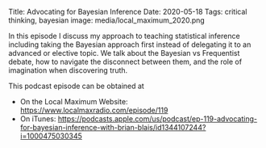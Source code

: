 Title: Advocating for Bayesian Inference
Date: 2020-05-18
Tags: critical thinking, bayesian
image: media/local_maximum_2020.png

In this episode I discuss my approach to teaching statistical inference including taking the Bayesian approach first instead of delegating it to an advanced or elective topic. We talk about the Bayesian vs Frequentist debate, how to navigate the disconnect between them, and the role of imagination when discovering truth.

This podcast episode can be obtained at

* On the Local Maximum Website: https://www.localmaxradio.com/episode/119
* On iTunes: https://podcasts.apple.com/us/podcast/ep-119-advocating-for-bayesian-inference-with-brian-blais/id1344107244?i=1000475030345



